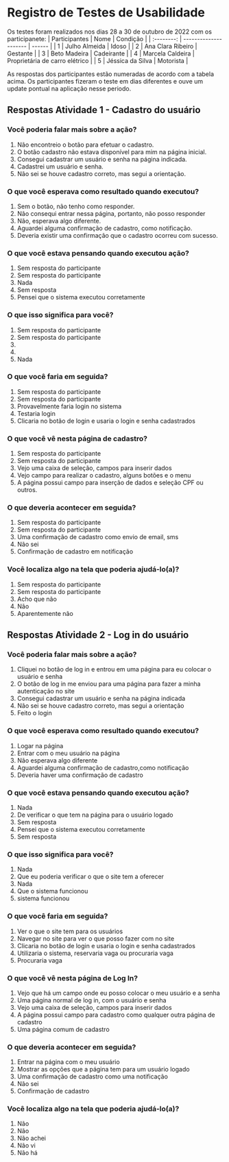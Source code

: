# Registro de Testes de Usabilidade

Os testes foram realizados nos dias 28 a 30 de outubro de 2022 com os participanete:
| Participantes | Nome | Condição |
| :--------: | --------------------- | ------ |
| 1 | Julho Almeida | Idoso |
| 2 | Ana Clara Ribeiro | Gestante |
| 3 | Beto Madeira | Cadeirante |
| 4 | Marcela Caldeira | Proprietária de carro elétrico |
| 5 | Jéssica da Silva | Motorista |

As respostas dos participantes estão numeradas de acordo com a tabela acima. Os participantes fizeram o teste em dias diferentes e ouve um update pontual na aplicação nesse periodo.

## Respostas Atividade 1 - Cadastro do usuário

### Você poderia falar mais sobre a ação?
01. Não encontreio o botão para efetuar o cadastro.
02. O botão cadastro não estava disponível para mim na página inicial.
03. Consegui cadastrar um usuário e senha na página indicada.
04. Cadastrei um usuário e senha.
05. Não sei se houve cadastro correto, mas segui a orientação.

### O que você esperava como resultado quando executou?
01. Sem o botão, não tenho como responder.
02. Não consequi entrar nessa página, portanto, não posso responder
03. Não, esperava algo diferente.
04. Aguardei alguma confirmação de cadastro, como notificação.
05. Deveria existir uma confirmação que o cadastro ocorreu com sucesso.

### O que você estava pensando quando executou ação?
01. Sem resposta do participante
02. Sem resposta do participante
03. Nada
04. Sem resposta
05. Pensei que o sistema executou corretamente

### O que isso significa para você?
01. Sem resposta do participante
02. Sem resposta do participante
03. 
04. 
05. Nada

### O que você faria em seguida?
01. Sem resposta do participante
02. Sem resposta do participante
03. Provavelmente faria login no sistema
04. Testaria login
05. Clicaria no botão de login e usaria o login e senha cadastrados

### O que você vê nesta página de cadastro?
01. Sem resposta do participante
02. Sem resposta do participante
03. Vejo uma caixa de seleção, campos para inserir dados
04. Vejo campo para realizar o cadastro, alguns botões e o menu
05. A página possui campo para inserção de dados e seleção CPF ou outros.

### O que deveria acontecer em seguida?
01. Sem resposta do participante
02. Sem resposta do participante
03. Uma confirmação de cadastro como envio de email, sms
04. Não sei
05. Confirmação de cadastro em notificação

### Você localiza algo na tela que poderia ajudá-lo(a)?
01. Sem resposta do participante
02. Sem resposta do participante
03. Acho que não
04. Não
05. Aparentemente não

## Respostas Atividade 2 - Log in do usuário

### Você poderia falar mais sobre a ação?
01. Cliquei no botão de log in e entrou em uma página para eu colocar o usuário e senha
02. O botão de log in me enviou para uma página para fazer a minha autenticação no site
03. Consegui cadastrar um usuário e senha na página indicada
04. Não sei se houve cadastro correto, mas segui a orientação
05. Feito o login

### O que você esperava como resultado quando executou?
01. Logar na página
02. Entrar com o meu usuário na página
03. Não esperava algo diferente
04. Aguardei alguma confirmação de cadastro,como notificação
05. Deveria haver uma confirmação de cadastro

### O que você estava pensando quando executou ação?
01. Nada
02. De verificar o que tem na página para o usuário logado
03. Sem resposta
04. Pensei que o sistema executou corretamente
05. Sem resposta

### O que isso significa para você?
01. Nada
02. Que eu poderia verificar o que o site tem a oferecer
03. Nada
04. Que o sistema funcionou
05. sistema funcionou

### O que você faria em seguida?
01. Ver o que o site tem para os usuários
02. Navegar no site para ver o que posso fazer com no site
03. Clicaria no botão de login e usaria o login e senha cadastrados
04. Utilizaria o sistema, reservaria vaga ou procuraria vaga
05. Procuraria vaga

### O que você vê nesta página de Log In?
01. Vejo que há um campo onde eu posso colocar o meu usuário e a senha
02. Uma página normal de log in, com o usuário e senha
03. Vejo uma caixa de seleção, campos para inserir dados
04. A página possui campo para cadastro como qualquer outra página de cadastro
05. Uma página comum de cadastro

### O que deveria acontecer em seguida?
01. Entrar na página com o meu usuário
02. Mostrar as opções que a página tem para um usuário logado
03. Uma confirmação de cadastro como uma notificação
04. Não sei
05. Confirmação de cadastro

### Você localiza algo na tela que poderia ajudá-lo(a)?
01. Não
02. Não
03. Não achei
04. Não vi
05. Não há
